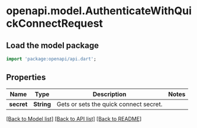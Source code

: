 # openapi.model.AuthenticateWithQuickConnectRequest

## Load the model package
```dart
import 'package:openapi/api.dart';
```

## Properties
Name | Type | Description | Notes
------------ | ------------- | ------------- | -------------
**secret** | **String** | Gets or sets the quick connect secret. | 

[[Back to Model list]](../README.md#documentation-for-models) [[Back to API list]](../README.md#documentation-for-api-endpoints) [[Back to README]](../README.md)


